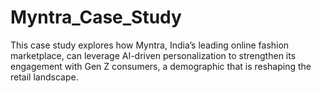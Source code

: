 # Myntra_Case_Study
This case study explores how Myntra, India’s leading online fashion marketplace, can leverage AI-driven personalization to strengthen its engagement with Gen Z consumers, a demographic that is reshaping the retail landscape.
